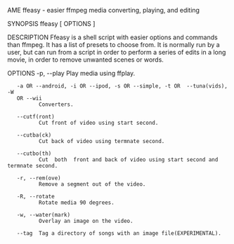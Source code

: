 AME
       ffeasy - easier ffmpeg media converting, playing, and editing

SYNOPSIS
       ffeasy [ OPTIONS ]

DESCRIPTION
       Ffeasy  is a shell script with easier options and commands than ffmpeg.
       It has a list of presets to choose from.  It is normally run by a user,
       but  can  run  from a script in order to perform a series of edits in a
       long movie, in order to remove unwanted scenes or words.

OPTIONS
       -p, --play
              Play media using ffplay.

       -a OR --android, -i OR --ipod, -s OR --simple, -t OR  --tuna(vids),  -W
       OR --wii
              Converters.

       --cutf(ront)
              Cut front of video using start second.

       --cutba(ck)
              Cut back of video using termnate second.

       --cutbo(th)
              Cut  both  front and back of video using start second and termnate second.

       -r, --rem(ove)
              Remove a segment out of the video.

       -R, --rotate
              Rotate media 90 degrees.

       -w, --water(mark)
              Overlay an image on the video.

       --tag  Tag a directory of songs with an image file(EXPERIMENTAL).
